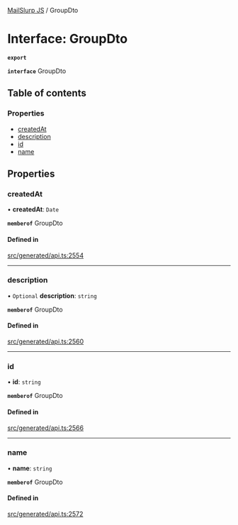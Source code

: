 [MailSlurp JS](../README.md) / GroupDto

# Interface: GroupDto

**`export`**

**`interface`** GroupDto

## Table of contents

### Properties

- [createdAt](GroupDto.md#createdat)
- [description](GroupDto.md#description)
- [id](GroupDto.md#id)
- [name](GroupDto.md#name)

## Properties

### createdAt

• **createdAt**: `Date`

**`memberof`** GroupDto

#### Defined in

[src/generated/api.ts:2554](https://github.com/mailslurp/mailslurp-client/blob/6534d6f/src/generated/api.ts#L2554)

___

### description

• `Optional` **description**: `string`

**`memberof`** GroupDto

#### Defined in

[src/generated/api.ts:2560](https://github.com/mailslurp/mailslurp-client/blob/6534d6f/src/generated/api.ts#L2560)

___

### id

• **id**: `string`

**`memberof`** GroupDto

#### Defined in

[src/generated/api.ts:2566](https://github.com/mailslurp/mailslurp-client/blob/6534d6f/src/generated/api.ts#L2566)

___

### name

• **name**: `string`

**`memberof`** GroupDto

#### Defined in

[src/generated/api.ts:2572](https://github.com/mailslurp/mailslurp-client/blob/6534d6f/src/generated/api.ts#L2572)
